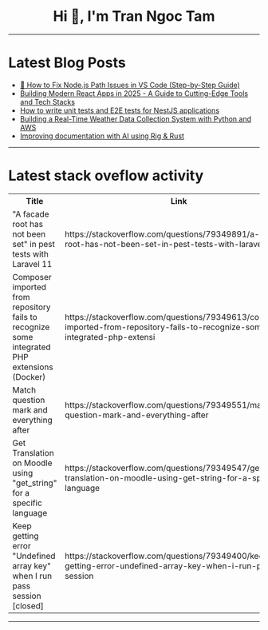 <h1 align="center">Hi 👋, I'm Tran Ngoc Tam</h1>

---

# Latest Blog Posts 
<!-- BLOG-POST-LIST:START -->
- [🌟 How to Fix Node.js Path Issues in VS Code &lpar;Step-by-Step Guide&rpar;](https://dev.to/siddharth_nandava/how-to-fix-nodejs-path-issues-in-vs-code-step-by-step-guide-1jc3)
- [Building Modern React Apps in 2025 - A Guide to Cutting-Edge Tools and Tech Stacks](https://dev.to/andrewbaisden/building-modern-react-apps-in-2025-a-guide-to-cutting-edge-tools-and-tech-stacks-k8g)
- [How to write unit tests and E2E tests for NestJS applications](https://dev.to/woai3c/how-to-write-unit-tests-and-e2e-tests-for-nestjs-applications-3l3g)
- [Building a Real-Time Weather Data Collection System with Python and AWS](https://dev.to/princemaxi/building-a-real-time-weather-data-collection-system-with-python-and-aws-fel)
- [Improving documentation with AI using Rig &amp; Rust](https://dev.to/josh_mo_91f294fcef0333006/improving-documentation-with-ai-using-rig-rust-1ami)
<!-- BLOG-POST-LIST:END -->

---

# Latest stack oveflow activity
<table>
  <tr><th>Title</th><th>Link</th></tr>
  <!-- STACKOVERFLOW:START --><tr><td>&quot;A facade root has not been set&quot; in pest tests with Laravel 11</td><td>https://stackoverflow.com/questions/79349891/a-facade-root-has-not-been-set-in-pest-tests-with-laravel-11</td></tr><tr><td>Composer imported from repository fails to recognize some integrated PHP extensions &lpar;Docker&rpar;</td><td>https://stackoverflow.com/questions/79349613/composer-imported-from-repository-fails-to-recognize-some-integrated-php-extensi</td></tr><tr><td>Match question mark and everything after</td><td>https://stackoverflow.com/questions/79349551/match-question-mark-and-everything-after</td></tr><tr><td>Get Translation on Moodle using &quot;get_string&quot; for a specific language</td><td>https://stackoverflow.com/questions/79349547/get-translation-on-moodle-using-get-string-for-a-specific-language</td></tr><tr><td>Keep getting error &quot;Undefined array key&quot; when I run pass session [closed]</td><td>https://stackoverflow.com/questions/79349400/keep-getting-error-undefined-array-key-when-i-run-pass-session</td></tr><!-- STACKOVERFLOW:END -->
</table>

---


